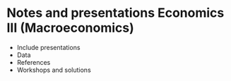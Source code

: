 # Notes and presentations Economics III (Macroeconomics)

- Include presentations
- Data
- References
- Workshops and solutions
